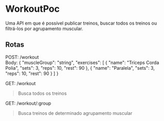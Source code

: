 # WorkoutPoc

Uma API em que é possível publicar treinos, buscar todos os treinos ou filtrá-los por agrupamento muscular.

## Rotas

POST: /workout  
Body: { 
  "muscleGroup": "string", 
  "exercises": [
    { 
      "name": "Tríceps Corda Polia", 
      "sets": 3, 
      "reps": 10, 
      "rest": 90 
    }, 
    { 
      "name": 
      "Paralela", 
      "sets": 3, 
      "reps": 10, 
      "rest": 90 
    }
  ] 
}

GET: /workout 
> Busca todos os treinos

GET: /workout/:group 
> Busca treinos de determinado agrupamento muscular
